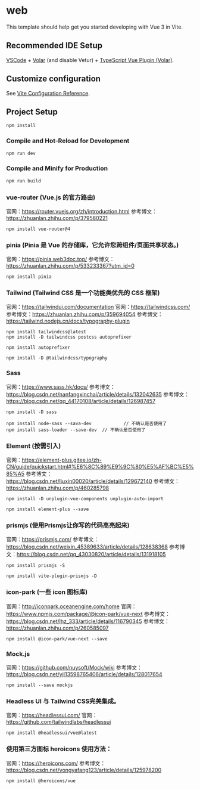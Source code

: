 # web

This template should help get you started developing with Vue 3 in Vite.

## Recommended IDE Setup

[VSCode](https://code.visualstudio.com/) + [Volar](https://marketplace.visualstudio.com/items?itemName=Vue.volar) (and disable Vetur) + [TypeScript Vue Plugin (Volar)](https://marketplace.visualstudio.com/items?itemName=Vue.vscode-typescript-vue-plugin).

## Customize configuration

See [Vite Configuration Reference](https://vitejs.dev/config/).

## Project Setup

```sh
npm install
```

### Compile and Hot-Reload for Development

```sh
npm run dev
```

### Compile and Minify for Production

```sh
npm run build
```

### vue-router (Vue.js 的官方路由) 
官网：https://router.vuejs.org/zh/introduction.html
参考博文：https://zhuanlan.zhihu.com/p/379580221
```
npm install vue-router@4    
```

### pinia (Pinia 是 Vue 的存储库，它允许您跨组件/页面共享状态。)
官网：https://pinia.web3doc.top/
参考博文：https://zhuanlan.zhihu.com/p/533233367?utm_id=0
```
npm install pinia
```

### Tailwind (Tailwind CSS 是一个功能类优先的 CSS 框架) 
官网：https://tailwindui.com/documentation
官网：https://tailwindcss.com/
参考博文：https://zhuanlan.zhihu.com/p/359694054
参考博文：https://tailwind.nodejs.cn/docs/typography-plugin
```
npm install tailwindcss@latest
npm install -D tailwindcss postcss autoprefixer

npm install autoprefixer

npm install -D @tailwindcss/typography

```

### Sass
官网：https://www.sass.hk/docs/
参考博文：https://blog.csdn.net/nanfangxinchai/article/details/132042635
参考博文：https://blog.csdn.net/qq_44170108/article/details/126987457
```
npm install -D sass

npm install node-sass --sava-dev            // 不确认是否使用了
npm install sass-loader --save-dev  // 不确认是否使用了
```

### Element (按需引入)
官网：https://element-plus.gitee.io/zh-CN/guide/quickstart.html#%E6%8C%89%E9%9C%80%E5%AF%BC%E5%85%A5
参考博文：https://blog.csdn.net/liuxin00020/article/details/129672140
参考博文：https://zhuanlan.zhihu.com/p/460285798
```
npm install -D unplugin-vue-components unplugin-auto-import

npm install element-plus --save
```

### prismjs (使用Prismjs让你写的代码高亮起来)
官网：https://prismjs.com/
参考博文：https://blog.csdn.net/weixin_45389633/article/details/128638368
参考博文：https://blog.csdn.net/qq_43030820/article/details/131918105
```
npm install prismjs -S

npm install vite-plugin-prismjs -D
```

### icon-park (一些 icon 图标库)
官网：http://iconpark.oceanengine.com/home
官网：https://www.npmjs.com/package/@icon-park/vue-next
参考博文：https://blog.csdn.net/lhz_333/article/details/116790345
参考博文：https://zhuanlan.zhihu.com/p/260585097
```
npm install @icon-park/vue-next --save
```

### Mock.js
官网：https://github.com/nuysoft/Mock/wiki
参考博文：https://blog.csdn.net/yjl13598765406/article/details/128017654
```
npm install --save mockjs
```
### Headless UI 与 Tailwind CSS完美集成。
官网：https://headlessui.com/
官网：https://github.com/tailwindlabs/headlessui

```
npm install @headlessui/vue@latest
```

### 使用第三方图标 heroicons 使用方法：
官网：https://heroicons.com/
参考博文：https://blog.csdn.net/yongyafang123/article/details/125978200
```
npm install @heroicons/vue
```